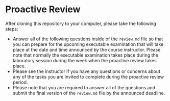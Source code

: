 # Proactive Review

After cloning this repository to your computer, please take the following steps:

- Answer all of the following questions inside of the `review.md` file so that
  you can prepare for the upcoming executable examination that will take place
  at the date and time announced by the course instructor. Please note that
  normally the executable examination takes place during the laboratory session
  during the week when the proactive review takes place.
- Please see the instructor if you have any questions or concerns about any of
  the tasks you are invited to complete during the proactive review period.
- Please note that you are required to answer all of the questions and submit
  the final version of the `review.md` file by the announced deadline.
